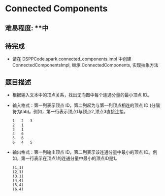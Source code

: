 # Connected Components

## 难易程度:  **中

## 待完成

- 请在 DSPPCode.spark.connected_components.impl 中创建 ConnectedComponentsImpl, 继承 ConnectedComponents, 实现抽象方法

## 题目描述

- 根据输入文本中的顶点关系，找出无向图中每个连通分量的最小顶点 ID。

- 输入格式：第一列表示顶点 ID，第二列起为与第一列顶点相连的顶点 ID (分隔符为tab)。例如，第一行表示顶点1与顶点2,顶点3直接连接。

    ```
    1	2	3
    2	1
    3	1
    4	6
    5	6
    6	4	5
    ```
    
- 输出格式：第一列输出顶点 ID，第二列表示该连通分量中最小的顶点 ID。例如，第一行表示在顶点1的连通分量中最小的顶点ID是1。

    ```
    (1,1)
    (2,1)
    (3,1)
    (4,4)
    (5,4)
    (6,4)
    ```

    
